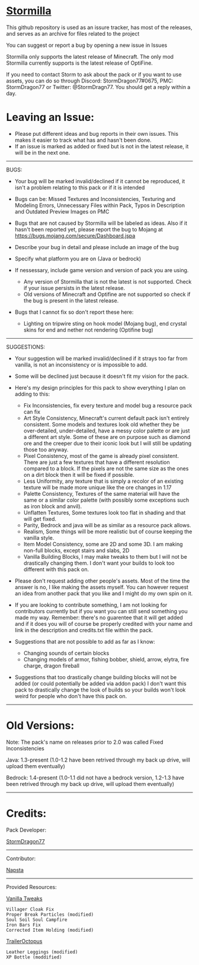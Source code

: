 # [Stormilla](https://www.planetminecraft.com/texture-pack/fixed-inconsistencies/)

This github repository is used as an issure tracker, has most of the releases, and serves as an archive for files related to the project

You can suggest or report a bug by opening a new issue in Issues

Stormilla only supports the latest release of Minecraft. The only mod Stormilla currently supports is the latest release of OptiFine.

If you need to contact Storm to ask about the pack or if you want to use assets, you can do so through Discord: StormDragon77#0675, PMC: StormDragon77 or Twitter: @StormDragn77. You should get a reply within a day.

# Leaving an Issue:

- Please put different ideas and bug reports in their own issues. This makes it easier to track what has and hasn't been done.
- If an issue is marked as added or fixed but is not in the latest release, it will be in the next one.

------------------------------
BUGS:
- Your bug will be marked invalid/declined if it cannot be reproduced, it isn't a problem relating to this pack or if it is intended
- Bugs can be:
    Missed Textures and Inconsistencies, Texturing and Modeling Errors, Unnecessary Files within Pack, Typos in Description and Outdated Preview Images on PMC
- Bugs that are not caused by Stormilla will be labeled as ideas. Also if it hasn't been reported yet, please report the bug to Mojang at https://bugs.mojang.com/secure/Dashboard.jspa 
- Describe your bug in detail and please include an image of the bug
- Specify what platform you are on (Java or bedrock)
- If nessessary, include game version and version of pack you are using.
    - Any version of Stormilla that is not the latest is not supported. Check if your issue persists in the latest release.
    - Old versions of Minecraft and Optifine are not supported so check if the bug is present in the latest release.
- Bugs that I cannot fix so don't report these here:

    - Lighting on tripwire sting on hook model (Mojang bug), end crystal skins for end and nether not rendering (Optifine bug)
------------------------------
SUGGESTIONS:
- Your suggestion will be marked invalid/declined if it strays too far from vanilla, is not an inconsistency or is impossible to add.
- Some will be declined just because it doesn't fit my vision for the pack.
- Here's my design principles for this pack to show everything I plan on adding to this:
	- Fix Inconsistencies, fix every texture and model bug a resource pack can fix
	- Art Style Consistency, Minecraft's current default pack isn't entirely consistent. Some models and textures look old whether they be over-detailed, under-detailed, have a messy color palette or are just a different art style. Some of these are on purpose such as diamond ore and the creeper due to their iconic look but I will still be updating those too anyway.
	- Pixel Consistency, most of the game is already pixel consistent. There are just a few textures that have a different resolution compared to a block. If the pixels are not the same size as the ones on a dirt block then it will be fixed if possible.
	- Less Uniformity, any texture that is simply a recolor of an existing texture will be made more unique like the ore changes in 1.17
	- Palette Consistency, Textures of the same material will have the same or a similar color palette (with possibly some exceptions such as iron block and anvil).
	- Unflatten Textures, Some textures look too flat in shading and that will get fixed.
	- Parity, Bedrock and java will be as similar as a resource pack allows.
	- Realism, Some things will be more realistic but of course keeping the vanilla style.
	- Item Model Consistency, some are 2D and some 3D. I am making non-full blocks, except stairs and slabs, 2D
	- Vanilla Building Blocks, I may make tweaks to them but I will not be drastically changing them. I don't want your builds to look too different with this pack on.
- Please don't request adding other people's assets. Most of the time the answer is no, I like making the assets myself. You can however request an idea from another pack that you like and I might do my own spin on it.
- If you are looking to contribute something, I am not looking for contributors currently but if you want you can still send something you made my way. Remember: there's no guarentee that it will get added and if it does you will of course be properly credited with your name and link in the description and credits.txt file within the pack.
- Suggestions that are not possible to add as far as I know: 

     - Changing sounds of certain blocks
     - Changing models of armor, fishing bobber, shield, arrow, elytra, fire charge, dragon fireball
- Suggestions that too drastically change building blocks will not be added (or could potentially be added via addon pack) I don't want this pack to drastically change the look of builds so your builds won't look weird for people who don't have this pack on.

------------------------------
# Old Versions:

Note: The pack's name on releases prior to 2.0 was called Fixed Inconsistencies

Java: 1.3-present (1.0-1.2 have been retrived through my back up drive, will upload them eventually)

Bedrock: 1.4-present (1.0-1.1 did not have a bedrock version, 1.2-1.3 have been retrived through my back up drive, will upload them eventually)

------------------------------
# Credits:

Pack Developer:

[StormDragon77](https://www.planetminecraft.com/member/stormdragon77)

-----------------------------------------------------------
Contributor:

[Napsta](https://www.planetminecraft.com/member/napsta/)

-----------------------------------------------------------
Provided Resources:

[Vanilla Tweaks](https://vanillatweaks.net/)

	Villager Cloak Fix
	Proper Break Particles (modified)
	Soul Soil Soul Campfire
	Iron Bars Fix
	Corrected Item Holding (modified)
	
[TrailerOctopus](https://www.planetminecraft.com/member/traileroctopus)

	Leather Leggings (modified)
	XP Bottle (moddified)
